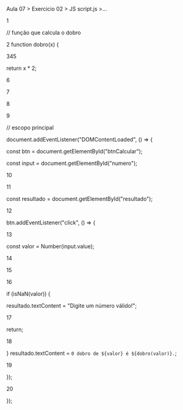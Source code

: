 Aula 07 > Exercicio 02 > JS script.js >...

1

// função que calcula o dobro

2 function dobro(x) {

345

return x * 2;

6

7

8

9

// escopo principal

document.addEventListener("DOMContentLoaded", () => {

const btn = document.getElementById("btnCalcular");

const input = document.getElementById("numero");

10

11

const resultado = document.getElementById("resultado");

12

btn.addEventListener("click", () => {

13

const valor = Number(input.value);

14

15

16

if (isNaN(valor)) {

resultado.textContent = "Digite um número válido!";

17

return;

18

} resultado.textContent = `0 dobro de ${valor} é ${dobro(valor)}.`;

19

});

20

});
